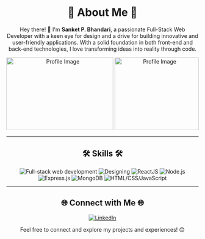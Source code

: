 <h1 align="center">🚀 About Me 🚀</h1>

<p align="center">
  Hey there! 👋 I'm <strong>Sanket P. Bhandari</strong>, a passionate Full-Stack Web Developer with a keen eye for design and a drive for building innovative and user-friendly applications. With a solid foundation in both front-end and back-end technologies, I love transforming ideas into reality through code.
</p>

<div align="center">
  <img src="https://repository-images.githubusercontent.com/462900780/0a10af70-6cbf-46df-9071-0ff586a3b1d6" width="280" height="190" alt="Profile Image">
  <img src="https://i.pinimg.com/originals/38/a0/cc/38a0cc030a73b8592057bd7d01bfd56d.gif" width="220" height="190" alt="Profile Image">
</div>

---

<h2 align="center">🛠️ Skills 🛠️</h2>

<p align="center">
  <img src="https://img.shields.io/badge/Full--stack%20web%20development-%E2%9A%99%EF%B8%8F-2c3e50" alt="Full-stack web development">
  <img src="https://img.shields.io/badge/Designing-%F0%9F%8E%A8-3498db" alt="Designing">
  <img src="https://img.shields.io/badge/ReactJS-%E2%9A%9B%EF%B8%8F-61dafb" alt="ReactJS">
  <img src="https://img.shields.io/badge/Node.js-%F0%9F%9A%80-68a063" alt="Node.js">
  <img src="https://img.shields.io/badge/Express.js-%F0%9F%9B%A4%EF%B8%8F-4b4b4b" alt="Express.js">
  <img src="https://img.shields.io/badge/MongoDB-%F0%9F%8D%83-4db33d" alt="MongoDB">
  <img src="https://img.shields.io/badge/HTML/CSS/JavaScript-%F0%9F%8C%90-f0db4f" alt="HTML/CSS/JavaScript">
</p>

---

<h2 align="center">🌐 Connect with Me 🌐</h2>

<p align="center">
  <a href="https://www.linkedin.com/in/sanket-bhandari-80a37a25a/">
    <img src="https://img.shields.io/badge/LinkedIn-%230077B5.svg?&style=for-the-badge&logo=linkedin&logoColor=white" alt="LinkedIn">
  </a>
</p>

<p align="center">Feel free to connect and explore my projects and experiences! 😊</p>
